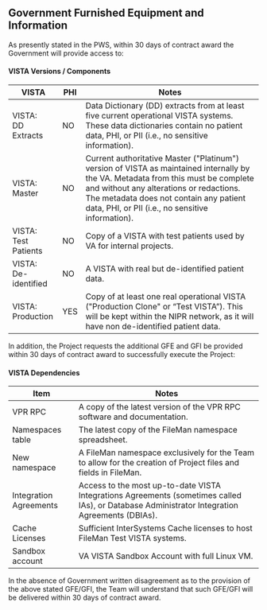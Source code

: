 ## Government Furnished Equipment and Information

As presently stated in the PWS, within 30 days of contract award the Government will provide access to:

#### VISTA Versions / Components

VISTA | PHI | Notes
--- |--- | ---
VISTA: <br>DD Extracts  | NO | Data Dictionary (DD) extracts from at least five current operational VISTA systems. These data dictionaries contain no patient data, PHI, or PII (i.e., no sensitive information).
VISTA: <br>Master | NO | Current authoritative Master ("Platinum") version of VISTA as maintained internally by the VA. Metadata from this must be complete and without any alterations or redactions. The metadata does not contain any patient data, PHI, or PII (i.e., no sensitive information).
VISTA: <br>Test Patients | NO | Copy of a VISTA with test patients used by VA for internal projects.
VISTA:<br> De-identified | NO | A VISTA with real but de-identified patient data. 
VISTA: <br>Production | YES | Copy of at least one real operational VISTA ("Production Clone" or “Test VISTA”). This will be kept within the NIPR network, as it will have non de-identified patient data.


In addition, the Project requests the additional GFE and GFI be provided within 30 days of contract award to successfully execute the Project:

#### VISTA Dependencies

Item | Notes
---- | ----
VPR RPC | A copy of the latest version of the VPR RPC software and documentation.
Namespaces table | The latest copy of the FileMan namespace spreadsheet.
New namespace | A FileMan namespace exclusively for the Team to allow for the creation of Project files and fields in FileMan.
Integration Agreements | Access to the most up-to-date VISTA Integrations Agreements (sometimes called IAs), or Database Administrator Integration Agreements (DBIAs).
Cache Licenses | Sufficient InterSystems Cache licenses to host FileMan Test VISTA systems.
Sandbox account | VA VISTA Sandbox Account with full Linux VM.

In the absence of Government written disagreement as to the provision of the above stated GFE/GFI, the Team will understand that such GFE/GFI will be delivered within 30 days of contract award.
